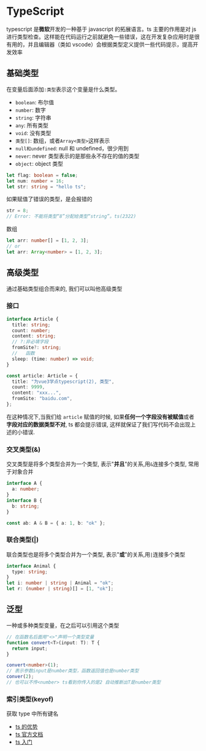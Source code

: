 # TypeScript

typescript 是**微软**开发的一种基于 javascript 的拓展语言。ts 主要的作用是对 js 进行类型检查。这样能在代码运行之前就避免一些错误，这在开发复杂应用时是很有用的，并且编辑器（类如 vscode）会根据类型定义提供一些代码提示，提高开发效率

## 基础类型

在变量后面添加`:类型`表示这个变量是什么类型。

- `boolean`: 布尔值
- `number`: 数字
- `string`: 字符串
- `any`: 所有类型
- `void`: 没有类型
- `类型[]`: 数组，或者`Array<类型>`这样表示
- `null和undefined`: null 和 undefined，很少用到
- `never`: never 类型表示的是那些永不存在的值的类型
- `object`: object 类型

```ts
let flag: boolean = false;
let num: number = 16;
let str: string = "hello ts";
```

如果赋值了错误的类型，是会报错的

```ts
str = 8;
// Error: 不能将类型“8”分配给类型“string”。ts(2322)
```

数组

```ts
let arr: number[] = [1, 2, 3];
// or
let arr: Array<number> = [1, 2, 3];
```

## 高级类型

通过基础类型组合而来的, 我们可以叫他高级类型

### 接口

```ts
interface Article {
  title: string;
  count: number;
  content: string;
  // ?:非必填字段
  fromSite?: string;
  //   函数
  sleep: (time: number) => void;
}

const article: Article = {
  title: "为vue3学点typescript(2), 类型",
  count: 9999,
  content: "xxx...",
  fromSite: "baidu.com",
};
```

在这种情况下,当我们给 `article` 赋值的时候, 如果**任何一个字段没有被赋值**或者**字段对应的数据类型不对**, ts 都会提示错误, 这样就保证了我们写代码不会出现上述的小错误.

### 交叉类型(&)

交叉类型是将多个类型合并为一个类型, 表示"**并且**"的关系,用`&`连接多个类型, 常用于对象合并

```ts
interface A {
  a: number;
}
interface B {
  b: string;
}

const ab: A & B = { a: 1, b: "ok" };
```

### 联合类型(|)

联合类型也是将多个类型合并为一个类型, 表示"**或**"的关系,用`|`连接多个类型

```ts
interface Animal {
  type: string;
}
let i: number | string | Animal = "ok";
let r: (number | string)[] = [1, "ok"];
```

## 泛型

一种或多种类型变量，在之后可以引用这个类型

```ts
// 在函数名后面用"<>"声明一个类型变量
function convert<T>(input: T): T {
  return input;
}

convert<number>(1);
// 表示参数input是number类型，函数返回值也是number类型
conver(2);
// 也可以不传<number> ts看到你传入的是2 自动推断出T是number类型
```

### 索引类型(keyof)

获取 type 中所有键名

- [ts 的优势](https://www.jianshu.com/p/d2d15111f9d4)
- [ts 官方文档](https://www.tslang.cn/docs/handbook/basic-types.html)
- [ts 入门](https://juejin.im/post/6844904008583233544)
